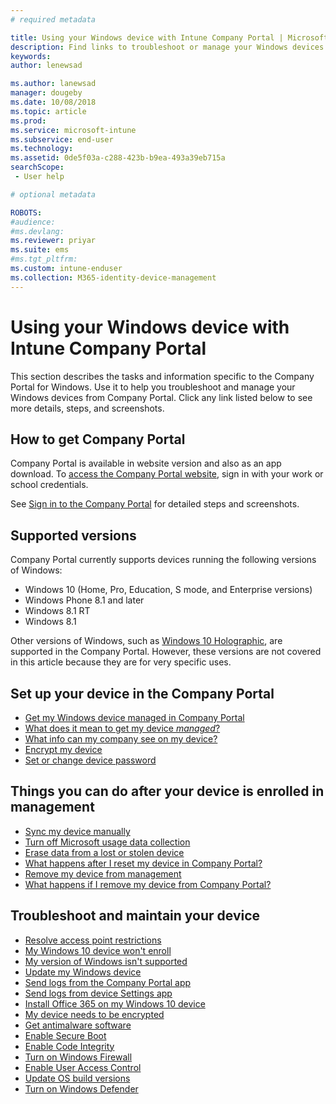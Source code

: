```yaml
---
# required metadata

title: Using your Windows device with Intune Company Portal | Microsoft Docs
description: Find links to troubleshoot or manage your Windows devices from the Company Portal
keywords:
author: lenewsad

ms.author: lanewsad
manager: dougeby
ms.date: 10/08/2018
ms.topic: article
ms.prod:
ms.service: microsoft-intune
ms.subservice: end-user
ms.technology:
ms.assetid: 0de5f03a-c288-423b-b9ea-493a39eb715a
searchScope:
 - User help

# optional metadata

ROBOTS:  
#audience:
#ms.devlang:
ms.reviewer: priyar
ms.suite: ems
#ms.tgt_pltfrm:
ms.custom: intune-enduser
ms.collection: M365-identity-device-management
---
```


# Using your Windows device with Intune Company Portal

This section describes the tasks and information specific to the Company Portal for Windows. Use it to help you troubleshoot and manage your Windows devices from Company Portal. Click any link listed below to see more details, steps, and screenshots.  

## How to get Company Portal
Company Portal is available in website version and also as an app download. To [access the Company Portal website](https://go.microsoft.com/fwlink/?linkid=2010980), sign in with your work or school credentials.  

See [Sign in to the Company Portal](https://docs.microsoft.com/intune-user-help/sign-in-to-the-company-portal) for detailed steps and screenshots.

## Supported versions

Company Portal currently supports devices running the following versions of Windows:

* Windows 10 (Home, Pro, Education, S mode, and Enterprise versions)
* Windows Phone 8.1 and later
* Windows 8.1 RT
* Windows 8.1

Other versions of Windows, such as [Windows 10 Holographic](https://www.microsoft.com/hololens), are supported in the Company Portal. However, these versions are not covered in this article because they are for very specific uses.

## Set up your device in the Company Portal
- [Get my Windows device managed in Company Portal](windows-enrollment-company-portal.md)  
- [What does it mean to get my device *managed*?](what-happens-if-you-install-the-company-portal-app-and-enroll-your-device-in-intune-windows.md)
- [What info can my company see on my device?](what-info-can-your-company-see-when-you-enroll-your-device-in-intune.md)
- [Encrypt my device](encrypt-your-device-windows.md)
- [Set or change device password](set-or-change-your-password-windows.md)

## Things you can do after your device is enrolled in management
- [Sync my device manually](sync-your-device-manually-windows.md)
- [Turn off Microsoft usage data collection](turn-off-microsoft-usage-data-collection-windows.md)
- [Erase data from a lost or stolen device](reset-erase-your-device-cpwebsite.md)
- [What happens after I reset my device in Company Portal?](what-happens-if-you-reset-your-device-using-the-company-portal-windows.md)
- [Remove my device from management](unenroll-your-device-from-intune-windows.md)
- [What happens if I remove my device from Company Portal?](what-happens-if-you-unenroll-your-device-from-intune-windows.md)

## Troubleshoot and maintain your device
* [Resolve access point restrictions](resolve-access-point-restrictions.md)
* [My Windows 10 device won't enroll](troubleshoot-your-windows-10-device-windows.md)
* [My version of Windows isn't supported](your-windows-version-isnt-yet-supported.md)
* [Update my Windows device](you-need-to-update-your-windows-device.md)
* [Send logs from the Company Portal app](send-logs-to-your-it-admin-cp-windows.md)
* [Send logs from device Settings app](send-logs-to-your-it-admin-settings-windows.md)
* [Install Office 365 on my Windows 10 device](install-office-windows.md)
* [My device needs to be encrypted](you-need-to-enable-windows-encryption.md)
* [Get antimalware software](your-device-needs-antimalware-software.md)
* [Enable Secure Boot](you-need-to-enable-secure-boot-windows.md)
* [Enable Code Integrity](you-need-to-enable-code-integrity.md)
* [Turn on Windows Firewall](you-need-to-enable-defender-firewall-windows.md)
* [Enable User Access Control](you-need-to-enable-uac-windows.md)
* [Update OS build versions](you-need-to-update-os-build-version-windows.md)
* [Turn on Windows Defender](turn-on-defender-windows.md)
